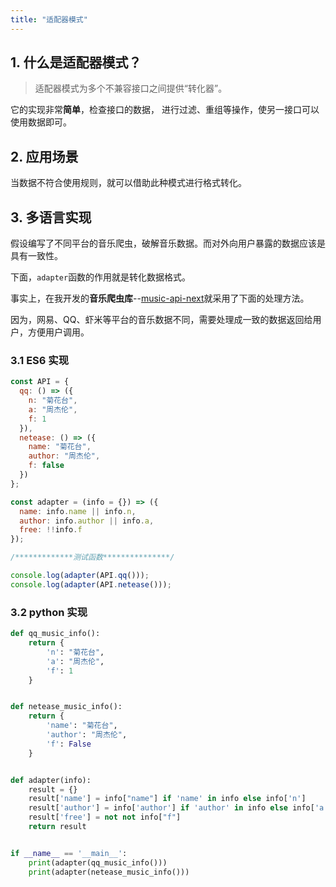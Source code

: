 ```yaml
---
title: "适配器模式"
---
```


## 1. 什么是适配器模式？

> 适配器模式为多个不兼容接口之间提供“转化器”。

它的实现非常**简单**，检查接口的数据，
进行过滤、重组等操作，使另一接口可以使用数据即可。

## 2. 应用场景

当数据不符合使用规则，就可以借助此种模式进行格式转化。

## 3. 多语言实现

假设编写了不同平台的音乐爬虫，破解音乐数据。而对外向用户暴露的数据应该是具有一致性。

下面，`adapter`函数的作用就是转化数据格式。

事实上，在我开发的**音乐爬虫库**--[music-api-next](https://github.com/dongyuanxin/music-api-next)就采用了下面的处理方法。

因为，网易、QQ、虾米等平台的音乐数据不同，需要处理成一致的数据返回给用户，方便用户调用。

### 3.1 ES6 实现

```javascript
const API = {
  qq: () => ({
    n: "菊花台",
    a: "周杰伦",
    f: 1
  }),
  netease: () => ({
    name: "菊花台",
    author: "周杰伦",
    f: false
  })
};

const adapter = (info = {}) => ({
  name: info.name || info.n,
  author: info.author || info.a,
  free: !!info.f
});

/*************测试函数***************/

console.log(adapter(API.qq()));
console.log(adapter(API.netease()));
```

### 3.2 python 实现

```python
def qq_music_info():
    return {
        'n': "菊花台",
        'a': "周杰伦",
        'f': 1
    }


def netease_music_info():
    return {
        'name': "菊花台",
        'author': "周杰伦",
        'f': False
    }


def adapter(info):
    result = {}
    result['name'] = info["name"] if 'name' in info else info['n']
    result['author'] = info['author'] if 'author' in info else info['a']
    result['free'] = not not info["f"]
    return result


if __name__ == '__main__':
    print(adapter(qq_music_info()))
    print(adapter(netease_music_info()))
```